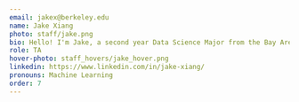 ```yaml
---
email: jakex@berkeley.edu
name: Jake Xiang
photo: staff/jake.png
bio: Hello! I'm Jake, a second year Data Science Major from the Bay Area (San Mateo). This is my second semester in Academic Development and I look forward to meeting everyone this fall semester. I enjoy hooping, watching and betting on sports (basketball, soccer, football), playing poker, watching TV, and chilling with friends! 
role: TA
hover-photo: staff_hovers/jake_hover.png
linkedin: https://www.linkedin.com/in/jake-xiang/
pronouns: Machine Learning
order: 7
---
```

